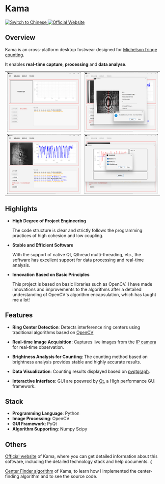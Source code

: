 # Kama

<div align="left">
  <a href="./readme/chinese.md">
    <img src="https://img.shields.io/badge/language-中文-blue.svg" alt="Switch to Chinese">
  </a>
  <a href="https://kama.2jone.top/" target="_blank">
    <img src="https://img.shields.io/badge/Official_Website-kama.2jone.top-green.svg" alt="Official Website">
  </a>
</div>

## Overview

Kama is an cross-platform desktop fostwear designed for <u>Michelson fringe counting</u>. 

It enables **real-time capture**, **processing** and **data analyse**.

<table>
  <tr>
    <td width="50%">
      <img src="./readme/pictures/main_page.png" alt="main_page" width="100%">
    </td>
    <td width="50%">
      <img src="./readme/pictures/center_mark.png" alt="center_mark" width="100%">
    </td>
  </tr>
  <tr>
    <td width="50%">
      <img src="./readme/pictures/counting.png" alt="counting" width="100%">
    </td>
    <td width="50%">
      <img src="./readme/pictures/data_processing.png" alt="data_processing" width="100%">
    </td>
  </tr>
</table>

## Highlights

- **High Degree of Project Engineering**

  The code structure is clear and strictly follows the programming practices of high cohesion and low coupling.

- **Stable and Efficient Software**

  With the support of native Qt, Qthread multi-threading, etc., the software has excellent support for data processing and real-time analysis.

- **Innovation Based on Basic Principles**

  This project is based on basic libraries such as OpenCV. I have made innovations and improvements to the algorithms after a detailed understanding of OpenCV's algorithm encapsulation, which has taught me a lot!

## Features

- **Ring Center Detection**: Detects interference ring centers using traditional algorithms based on <u>OpenCV</u>

- **Real-time Image Acquisition**: Captures live images from the [IP camera](https://en.wikipedia.org/wiki/IP_camera) for real-time observation.

- **Brightness Analysis for Counting**: The counting method based on brightness analysis provides stable and highly accurate results.

- **Data Visualization**: Counting results displayed based on [pyqtgraph](https://www.pyqtgraph.org/).

- **Interactive Interface**: GUI are poewred by [Qt](https://doc.qt.io/qtforpython-6/), a High performance GUI framework.

## Stack

- **Programming Language**: Python
- **Image Processing**: OpenCV
- **GUI Framework**: PyQt
- **Algorithm Supporting**: Numpy Scipy

## Others

[Official website](https://kama.2jone.top) of Kama, where you can get detailed information about this software, including the detailed technology stack and help documents. :)

[Center Finder algorithm](https://github.com/lavanceeee/interference-ring-iden) of Kama, to learn how I implemented the center-finding algorithm and to see the source code.
